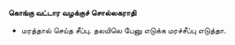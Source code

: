**கொங்கு வட்டார வழக்குச் சொல்லகராதி**
- மரத்தால் செய்த சீப்பு. தலயிலெ பேனு எடுக்க மரச்சீப்பு எடுத்தா.

